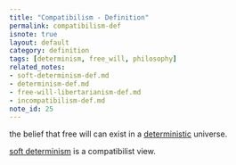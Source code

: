 ```yaml
---
title: "Compatibilism - Definition"
permalink: compatibilism-def
isnote: true
layout: default
category: definition
tags: [determinism, free_will, philosophy]
related_notes:
- soft-determinism-def.md
- determinism-def.md
- free-will-libertarianism-def.md
- incompatibilism-def.md
note_id: 25
---
```


the belief that free will can exist in a [deterministic](determinism-def) universe.

[soft determinism](soft-determinism-def) is a compatibilist view.
